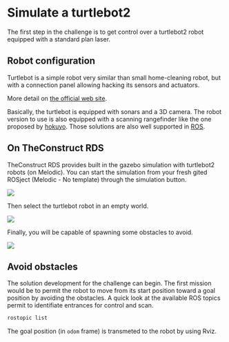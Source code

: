 # Simulate a turtlebot2

The first step in the challenge is to get control over a turtlebot2 robot equipped with a standard plan laser.

## Robot configuration

Turtlebot is a simple robot very similar than small home-cleaning robot, but with a connection panel allowing hacking its sensors and actuators.

More detail on [the official web site](https://www.turtlebot.com/turtlebot2/).

Basically, the turtlebot is equipped with sonars and a 3D camera. The robot version to use is also equipped with a scanning rangefinder like the one proposed by [hokuyo](https://www.hokuyo-aut.jp/search/single.php?serial=166).
Those solutions are also well supported in [ROS](https://wiki.ros.org/urg_node).

## On TheConstruct RDS

TheConstruct RDS provides built in the gazebo simulation with turtlebot2 robots (on Melodic).
You can start the simulation from your fresh gited ROSject (Melodic - No template) through the simulation button.

![](resources/rds-gazebo.svg)

Then select the turtlebot robot in an empty world.

![](resources/rds-turtlebot2.png)

Finally, you will be capable of spawning some obstacles to avoid.

![](resources/rds-gazebo2.svg)

## Avoid obstacles

The solution development for the challenge can begin.
The first mission would be to permit the robot to move from its start position toward a goal position by avoiding the obstacles.
A quick look at the available ROS topics permit to identifiate entrances for control and scan.

```bash
rostopic list
```

The goal position (in `odom` frame) is transmeted to the robot by using Rviz.
